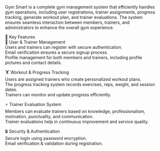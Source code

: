 Gym Smart is a complete gym management system that efficiently handles gym operations, including user registrations, trainer assignments, progress tracking, generate workout plan, and trainer evaluations. The system ensures seamless interaction between members, trainers, and administrators to enhance the overall gym experience.

📌 Key Features <br>
👤 User & Trainer Management <br>
Users and trainers can register with secure authentication. <br>
Email verification ensures a secure signup process. <br>
Profile management for both members and trainers, including profile pictures and contact details. 

🏋️ Workout & Progress Tracking <br>
Users are assigned trainers who create personalized workout plans. <br>
The progress tracking system records exercises, reps, weight, and session dates. <br>
Trainers can monitor and update progress efficiently. 

⭐ Trainer Evaluation System <br>
Members can evaluate trainers based on knowledge, professionalism, motivation, punctuality, and communication. <br>
Trainer evaluations help in continuous improvement and service quality. 

🔒 Security & Authentication <br>
Secure login using password encryption. <br>
Email verification & validation during registration. 
 
